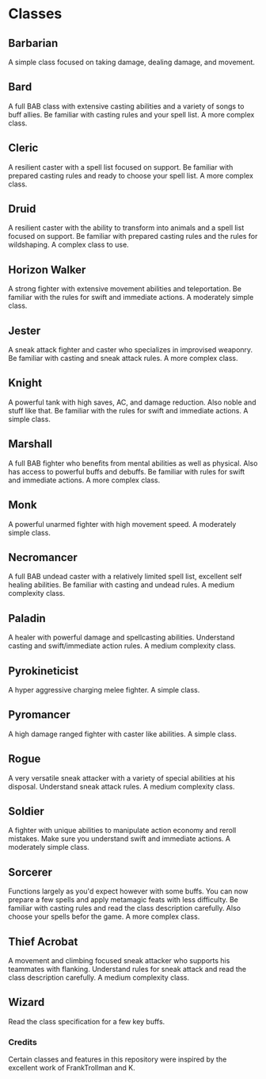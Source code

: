 # Classes

## Barbarian

A simple class focused on taking damage, dealing damage, and movement. 

## Bard

A full BAB class with extensive casting abilities and a variety of songs to buff allies. Be familiar with casting rules and your spell list. A more complex class.

## Cleric

A resilient caster with a spell list focused on support. Be familiar with prepared casting rules and ready to choose your spell list. A more complex class.

## Druid

A resilient caster with the ability to transform into animals and a spell list focused on support. Be familiar with prepared casting rules and the rules for wildshaping. A complex class to use.

## Horizon Walker

A strong fighter with extensive movement abilities and teleportation. Be familiar with the rules for swift and immediate actions. A moderately simple class.

## Jester

A sneak attack fighter and caster who specializes in improvised weaponry. Be familiar with casting and sneak attack rules. A more complex class.

## Knight

A powerful tank with high saves, AC, and damage reduction. Also noble and stuff like that. Be familiar with the rules for swift and immediate actions. A simple class.

## Marshall

A full BAB fighter who benefits from mental abilities as well as physical. Also has access to powerful buffs and debuffs. Be familiar with rules for swift and immediate actions. A more complex class.

## Monk

A powerful unarmed fighter with high movement speed. A moderately simple class.

## Necromancer

A full BAB undead caster with a relatively limited spell list, excellent self healing abilities. Be familiar with casting and undead rules. A medium complexity class.

## Paladin

A healer with powerful damage and spellcasting abilities. Understand casting and swift/immediate action rules. A medium complexity class.

## Pyrokineticist

A hyper aggressive charging melee fighter. A simple class.

## Pyromancer

A high damage ranged fighter with caster like abilities. A simple class.

## Rogue

A very versatile sneak attacker with a variety of special abilities at his disposal. Understand sneak attack rules. A medium complexity class.

## Soldier

A fighter with unique abilities to manipulate action economy and reroll mistakes. Make sure you understand swift and immediate actions. A moderately simple class.

## Sorcerer

Functions largely as you'd expect however with some buffs. You can now prepare a few spells and apply metamagic feats with less difficulty. Be familiar with casting rules and read the class description carefully. Also choose your spells befor the game. A more complex class.

## Thief Acrobat

A movement and climbing focused sneak attacker who supports his teammates with flanking. Understand rules for sneak attack and read the class description carefully. A medium complexity class.

## Wizard

Read the class specification for a few key buffs. 

### Credits

Certain classes and features in this repository were inspired by the excellent work of FrankTrollman and K.